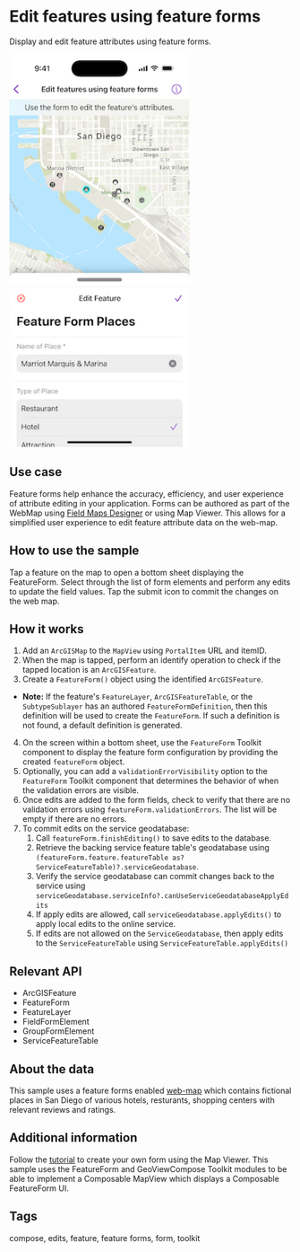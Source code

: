 # Edit features using feature forms

Display and edit feature attributes using feature forms.

<img src="edit-features-using-feature-forms.png" height="700" />

## Use case

Feature forms help enhance the accuracy, efficiency, and user experience of attribute editing in your application.  Forms can be authored as part of the WebMap using [Field Maps Designer](https://www.arcgis.com/apps/fieldmaps/) or using Map Viewer. This allows for a simplified user experience to edit feature attribute data on the web-map.  

## How to use the sample

Tap a feature on the map to open a bottom sheet displaying the FeatureForm. Select through the list of form elements and perform any edits to update the field values. Tap the submit icon to commit the changes on the web map.

## How it works

1. Add an `ArcGISMap` to the `MapView` using `PortalItem` URL and itemID.
2. When the map is tapped, perform an identify operation to check if the tapped location is an `ArcGISFeature`.
3. Create a `FeatureForm()` object using the identified `ArcGISFeature`. 
  * **Note:** If the feature's `FeatureLayer`, `ArcGISFeatureTable`, or the `SubtypeSublayer` has an authored `FeatureFormDefinition`, then this definition will be used to create the `FeatureForm`. If such a definition is not found, a default definition is generated.
4. On the screen within a bottom sheet, use the `FeatureForm` Toolkit component to display the feature form configuration by providing the created `featureForm` object.
5. Optionally, you can add a `validationErrorVisibility` option to the `FeatureForm` Toolkit component that determines the behavior of when the validation errors are visible.
6. Once edits are added to the form fields, check to verify that there are no validation errors using `featureForm.validationErrors`. The list will be empty if there are no errors.
7. To commit edits on the service geodatabase:
    1. Call `featureForm.finishEditing()` to save edits to the database.
    2. Retrieve the backing service feature table's geodatabase using `(featureForm.feature.featureTable as? ServiceFeatureTable)?.serviceGeodatabase`.
    3. Verify the service geodatabase can commit changes back to the service using `serviceGeodatabase.serviceInfo?.canUseServiceGeodatabaseApplyEdits`
    4. If apply edits are allowed, call `serviceGeodatabase.applyEdits()` to apply local edits to the online service.
    5. If edits are not allowed on the `ServiceGeodatabase`, then apply edits to the `ServiceFeatureTable` using `ServiceFeatureTable.applyEdits()`

## Relevant API

* ArcGISFeature
* FeatureForm
* FeatureLayer
* FieldFormElement
* GroupFormElement
* ServiceFeatureTable

## About the data

This sample uses a feature forms enabled [web-map](https://www.arcgis.com/home/item.html?id=516e4d6aeb4c495c87c41e11274c767f) which contains fictional places in San Diego of various hotels, resturants, shopping centers with relevant reviews and ratings.

## Additional information

Follow the [tutorial](https://doc.arcgis.com/en/arcgis-online/create-maps/create-form-mv.htm) to create your own form using the Map Viewer. This sample uses the FeatureForm and GeoViewCompose Toolkit modules to be able to implement a Composable MapView which displays a Composable FeatureForm UI.

## Tags

compose, edits, feature, feature forms, form, toolkit
